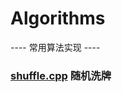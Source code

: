 # Algorithms
----  常用算法实现  ----
### [shuffle.cpp](https://github.com/Jackson-Y/Machine-Learning/blob/master/algorithms/shuffle.cpp) 随机洗牌